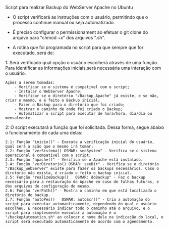 Script para realizar Backup do WebServer Apache no Ubuntu

- O script verificará as instruções com o usuário, permitindo que o processo continue manual ou seja automatizado.

- É preciso configurar o permissionament ao efetuar o git clone do arquivo para "chmod +x" dos arquivos ".sh". 

- A rotina que foi programada no script para que sempre que for executado, será de:

1: Será verificado qual opção o usuário escolherá através de uma função. Para identificar as informações iniciais,será necessária uma interação com o usuário.

    Ações a serem tomadas:
        - Verificar se o sistema é compativel com o script;
        - Instalar o WebServer Apache;
        - Verificar se o diretório "/Backup_Apache" já existe, e se não, criar o mesmo, e é feito o Backup inicial;
        - Fazer o Backup para o diretório que foi criado;
        - Mostrar o caminho de onde foi criado o Backup;
        - Automatizar o script para executar de hora/hora, dia/dia ou mensalmente. 

2: O script executará a função que foi solicitada. Dessa forma, segue abaixo o funcionamento de cada uma delas: 

    2.1: Função "inicio()" - Executa a verificação inicial do usuário, qual será a ação que o mesmo irá tomar;
    2.2: Função "verSistema() OSMAR: seeSystem" - Verifica se o sistema operacional é compatível com o script;
    2.3: Função "apache()" - Verifica se o Apache está instalado.
    2.4: Função "verDiretorio() OSMAR: seeDir" - Verifica se o diretório "/Backup_webServer" existe para fazer os backups necessários. Caso o diretório não exista, é criado e feito o backup inicial.
    2.5: Função "realizeBackup()   OSMAR: doBackup" - Faz o backup necessário para a restauração do Apache em caso de falhas futuras, e dos arquivos de configuração do mesmo.
    2.6: Função "verPath()" - Mostra o caminho em que está localizado o diretório do backup.
    2.7: Função "autoPes()   OSMAR: autoScr()" - Cria a automação do script para executar automanticamente, dependendo do qual o usuário escolheu. É necessário indicar todo o caminho até o arquivo, e o script para simplesmente executar a automação é o "/backupAutomatico.sh" ao colocar o nome dele na indicação do local, o script será executado automaticamente de acordo com o agendamento.
